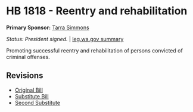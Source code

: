 # HB 1818 - Reentry and rehabilitation
**Primary Sponsor:** [Tarra Simmons](/person/leg/tarra.simmons.md)

*Status: President signed.* | [leg.wa.gov summary](https://app.leg.wa.gov/billsummary?BillNumber=1818&Year=2021)

Promoting successful reentry and rehabilitation of persons convicted of criminal offenses.

## Revisions
* [Original Bill](1/)
* [Substitute Bill](S/)
* [Second Substitute](S2/)